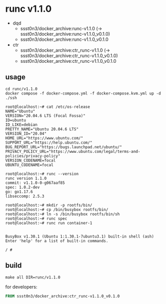 # runc v1.1.0

* dqd
    * ssst0n3/docker_archive:runc-v1.1.0 (-> ssst0n3/docker_archive:runc-v1.1.0_v0.1.0)
    * ssst0n3/docker_archive:runc-v1.1.0_v0.1.0
* ctr
    * ssst0n3/docker_archive:ctr_runc-v1.1.0 (-> ssst0n3/docker_archive:ctr_runc-v1.1.0_v0.1.0)
    * ssst0n3/docker_archive:ctr_runc-v1.1.0_v0.1.0

## usage

```shell
cd runc/v1.1.0
docker compose -f docker-compose.yml -f docker-compose.kvm.yml up -d
./ssh
```

```shell
root@localhost:~# cat /etc/os-release 
NAME="Ubuntu"
VERSION="20.04.6 LTS (Focal Fossa)"
ID=ubuntu
ID_LIKE=debian
PRETTY_NAME="Ubuntu 20.04.6 LTS"
VERSION_ID="20.04"
HOME_URL="https://www.ubuntu.com/"
SUPPORT_URL="https://help.ubuntu.com/"
BUG_REPORT_URL="https://bugs.launchpad.net/ubuntu/"
PRIVACY_POLICY_URL="https://www.ubuntu.com/legal/terms-and-policies/privacy-policy"
VERSION_CODENAME=focal
UBUNTU_CODENAME=focal

root@localhost:~# runc --version
runc version 1.1.0
commit: v1.1.0-0-g067aaf85
spec: 1.0.2-dev
go: go1.17.6
libseccomp: 2.5.3
```

```shell
root@localhost:~# mkdir -p rootfs/bin/
root@localhost:~# cp /bin/busybox rootfs/bin/
root@localhost:~# ln -s /bin/busybox rootfs/bin/sh
root@localhost:~# runc spec
root@localhost:~# runc run container-1


BusyBox v1.30.1 (Ubuntu 1:1.30.1-7ubuntu3.1) built-in shell (ash)
Enter 'help' for a list of built-in commands.

/ # 
```

## build

```shell
make all DIR=runc/v1.1.0
```

for developers:

```dockerfile
FROM ssst0n3/docker_archive:ctr_runc-v1.1.0_v0.1.0
```